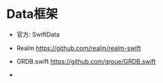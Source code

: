 # Data框架

- 官方: SwiftData

- Realm
https://github.com/realm/realm-swift

- GRDB.swift
https://github.com/groue/GRDB.swift

- 



